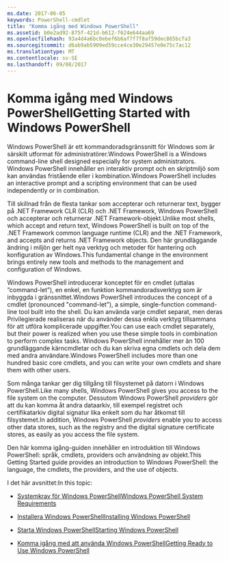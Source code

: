 ```yaml
---
ms.date: 2017-06-05
keywords: PowerShell-cmdlet
title: "Komma igång med Windows PowerShell"
ms.assetid: b0e2ad92-875f-421d-b612-f624e644aa69
ms.openlocfilehash: 93a4d4a6bc0ebef6b6af7f7f8af59dec865bcfa3
ms.sourcegitcommit: d6ab9ab5909ed59cce4ce30e29457e0e75c7ac12
ms.translationtype: MT
ms.contentlocale: sv-SE
ms.lasthandoff: 09/08/2017
---
```

# <a name="getting-started-with-windows-powershell"></a><span data-ttu-id="9e916-103">Komma igång med Windows PowerShell</span><span class="sxs-lookup"><span data-stu-id="9e916-103">Getting Started with Windows PowerShell</span></span>
<span data-ttu-id="9e916-104">Windows PowerShell är ett kommandoradsgränssnitt för Windows som är särskilt utformat för administratörer.</span><span class="sxs-lookup"><span data-stu-id="9e916-104">Windows PowerShell is a Windows command-line shell designed especially for system administrators.</span></span> <span data-ttu-id="9e916-105">Windows PowerShell innehåller en interaktiv prompt och en skriptmiljö som kan användas fristående eller i kombination.</span><span class="sxs-lookup"><span data-stu-id="9e916-105">Windows PowerShell includes an interactive prompt and a scripting environment that can be used independently or in combination.</span></span>

<span data-ttu-id="9e916-106">Till skillnad från de flesta tankar som accepterar och returnerar text, bygger på .NET Framework CLR (CLR) och .NET Framework, Windows PowerShell och accepterar och returnerar .NET Framework-objekt.</span><span class="sxs-lookup"><span data-stu-id="9e916-106">Unlike most shells, which accept and return text, Windows PowerShell is built on top of the .NET Framework common language runtime (CLR) and the .NET Framework, and accepts and returns .NET Framework objects.</span></span> <span data-ttu-id="9e916-107">Den här grundläggande ändring i miljön ger helt nya verktyg och metoder för hantering och konfiguration av Windows.</span><span class="sxs-lookup"><span data-stu-id="9e916-107">This fundamental change in the environment brings entirely new tools and methods to the management and configuration of Windows.</span></span>

<span data-ttu-id="9e916-108">Windows PowerShell introducerar konceptet för en cmdlet (uttalas ”command-let”), en enkel, en funktion kommandoradsverktyg som är inbyggda i gränssnittet.</span><span class="sxs-lookup"><span data-stu-id="9e916-108">Windows PowerShell introduces the concept of a cmdlet (pronounced "command-let"), a simple, single-function command-line tool built into the shell.</span></span> <span data-ttu-id="9e916-109">Du kan använda varje cmdlet separat, men deras Privilegierade realiseras när du använder dessa enkla verktyg tillsammans för att utföra komplicerade uppgifter.</span><span class="sxs-lookup"><span data-stu-id="9e916-109">You can use each cmdlet separately, but their power is realized when you use these simple tools in combination to perform complex tasks.</span></span> <span data-ttu-id="9e916-110">Windows PowerShell innehåller mer än 100 grundläggande kärncmdletar och du kan skriva egna cmdlets och dela dem med andra användare.</span><span class="sxs-lookup"><span data-stu-id="9e916-110">Windows PowerShell includes more than one hundred basic core cmdlets, and you can write your own cmdlets and share them with other users.</span></span>

<span data-ttu-id="9e916-111">Som många tankar ger dig tillgång till filsystemet på datorn i Windows PowerShell.</span><span class="sxs-lookup"><span data-stu-id="9e916-111">Like many shells, Windows PowerShell gives you access to the file system on the computer.</span></span> <span data-ttu-id="9e916-112">Dessutom Windows PowerShell *providers* gör att du kan komma åt andra dataarkiv, till exempel registret och certifikatarkiv digital signatur lika enkelt som du har åtkomst till filsystemet.</span><span class="sxs-lookup"><span data-stu-id="9e916-112">In addition, Windows PowerShell *providers* enable you to access other data stores, such as the registry and the digital signature certificate stores, as easily as you access the file system.</span></span>

<span data-ttu-id="9e916-113">Den här komma igång-guiden innehåller en introduktion till Windows PowerShell: språk, cmdlets, providers och användning av objekt.</span><span class="sxs-lookup"><span data-stu-id="9e916-113">This Getting Started guide provides an introduction to Windows PowerShell: the language, the cmdlets, the providers, and the use of objects.</span></span>

<span data-ttu-id="9e916-114">I det här avsnittet:</span><span class="sxs-lookup"><span data-stu-id="9e916-114">In this topic:</span></span>

- [<span data-ttu-id="9e916-115">Systemkrav för Windows PowerShell</span><span class="sxs-lookup"><span data-stu-id="9e916-115">Windows PowerShell System Requirements</span></span>](../setup/Windows-PowerShell-System-Requirements.md)

- [<span data-ttu-id="9e916-116">Installera Windows PowerShell</span><span class="sxs-lookup"><span data-stu-id="9e916-116">Installing Windows PowerShell</span></span>](../setup/Installing-Windows-PowerShell.md)

- [<span data-ttu-id="9e916-117">Starta Windows PowerShell</span><span class="sxs-lookup"><span data-stu-id="9e916-117">Starting Windows PowerShell</span></span>](../setup/Starting-Windows-PowerShell.md)

- [<span data-ttu-id="9e916-118">Komma igång med att använda Windows PowerShell</span><span class="sxs-lookup"><span data-stu-id="9e916-118">Getting Ready to Use Windows PowerShell</span></span>](Getting-Ready-to-Use-Windows-PowerShell.md)

